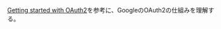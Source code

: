 
[Getting started with OAuth2](https://www.youtube.com/watch?v=OdyXIi6DGYw&list=LL&index=1)を参考に、GoogleのOAuth2の仕組みを理解する。


